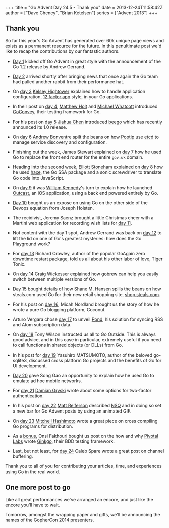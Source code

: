 +++
title = "Go Advent Day 24.5 - Thank you"
date = 2013-12-24T11:58:42Z
author = ["Dave Cheney", "Brian Ketelsen"]
series = ["Advent 2013"]
+++

## Thank you

So far this year's Go Advent has generated over 60k unique page views and exists as a permanent resource for the future. In this penultimate post we'd like to recap the contributions by our fantastic authors.

- [Day 1](http://blog.gopheracademy.com/day-01-go-1.2) kicked off Go Advent in great style with the announcement of the Go 1.2 release by Andrew Gerrand.
- [Day 2](http://blog.gopheracademy.com/day-02-go-1.2-performance-improvements) arrived shortly after bringing news that once again the Go team had pulled another rabbit from their performance hat.
- On [day 3](http://blog.gopheracademy.com/day-03-building-a-twelve-factor-app-in-go) [Kelsey Hightower](https://twitter.com/kelseyhightower) explained how to handle application configuration, [12 factor app](http://12factor.net/) style, in your Go applications.
- In their post on [day 4](http://blog.gopheracademy.com/day-04-goconvey), [Matthew Holt](https://twitter.com/mholt6) and [Michael Whatcott](https://twitter.com/mdwhatcott) introduced [GoConvey](https://github.com/smartystreets/goconvey), their testing framework for Go.
- For his post on [day 5](http://blog.gopheracademy.com/day-05-beego) [Jiahua Chen](https://plus.google.com/106856826379042824026) introduced [beego](http://beego.me/) which has recently announced its 1.0 release.
- On [day 6](http://blog.gopheracademy.com/day-06-service-discovery-with-etcd]) [Andrew Bonventre](https://twitter.com/andybons) spilt the beans on how [Poptip](https://poptip.com/) use [etcd](https://github.com/coreos/etcd) to manage service discovery and configuration.

- Finishing out the week, James Stewart explained on [day 7](http://blog.gopheracademy.com/day-07-a-router-for-govuk) how he used Go to replace the front end router for the entire `gov.uk` domain.
- Heading into the second week, [Elliott Stoneham](https://plus.google.com/+ElliottStoneham/about) explained on [day 8](http://blog.gopheracademy.com/day-08-dr-who-and-the-mutant-go-compilers) how he used [haxe](http://haxe.org/), the Go SSA package and a sonic screwdriver to translate Go code into JavaScript.
- On [day 9](http://blog.gopheracademy.com/day-09-building-a-weather-app-using-go) it was [William Kennedy](https://twitter.com/goinggodotnet)'s turn to explain how he launched [Outcast](https://itunes.apple.com/us/app/outcast-noaa-radar-hourly/id739808997?mt=8), an iOS application, using a back end powered entirely by Go.
- [Day 10](http://blog.gopheracademy.com/day-10-beyond-static-binaries) bought us an expose on using Go on the other side of the Devops equation from Joseph Holsten.
- The recidivist, Jeremy Saenz brought a little Christmas cheer with a Martini web application for recording wish lists for [day 11](http://blog.gopheracademy.com/day-11-martini).
- Not content with the day 1 spot, Andrew Gerrand was back on [day 12](http://blog.gopheracademy.com/day-12-inside-the-go-playground) to lift the lid on one of Go's greatest mysteries: how does the Go Playground work?

- For [day 13](http://blog.gopheracademy.com/day-13-tiger-tonic) Richard Crowley, author of the popular GoAgain zero downtime restart package, told us all about his other labor of love, Tiger Tonic.
- On [day 14](http://blog.gopheracademy.com/day-14-gobrew) Craig Wickesser explained how [gobrew](https://github.com/grobins2/gobrew) can help you easily switch between multiple versions of Go.
- [Day 15](http://blog.gopheracademy.com/day-15-shopping-with-go) bought details of how Shane M. Hansen spills the beans on how steals.com used Go for their new retail shopping site, [shop.steals.com](http://shop.steals.com/).
- For his post on [day 16](http://blog.gopheracademy.com/day-16-coconut), Micah Nordland brought us the story of how he wrote a pure Go blogging platform, Coconut.
- Arturo Vergara chose [day 17](http://blog.gopheracademy.com/day-17-pond-a-new-rss-atom-syncing-protocol) to unveil [Pond](https://github.com/ArturoVM/pond), his solution for syncing RSS and Atom subscription data.
- On [day 18](http://blog.gopheracademy.com/day-18-go-outside) Tony Wilson instructed us all to Go Outside. This is always good advice, and in this case in particular, extremely useful if you need to call functions in shared objects (or DLLs) from Go.

- In his post for [day 19](http://blog.gopheracademy.com/day-19-eject-the-web) Yasuhiro MATSUMOTO, author of the beloved go-sqlite3, discussed cross platform Go projects and the benefits of Go for UI development.
- [Day 20](http://blog.gopheracademy.com/day-20-squirrel) gave Song Gao an opportunity to explain how he used Go to emulate ad hoc mobile networks.
- For [day 21](http://blog.gopheracademy.com/day-21-two-factor-auth) [Damian Gryski](http://github.com/dgryski) wrote about some options for two-factor authentication.
- In his post on [day 22](http://blog.gopheracademy.com/day-22-a-journey-into-nsq) [Matt Reiferson](https://twitter.com/imsnakes) described [NSQ](https://github.com/bitly/nsq) and in doing so set a new bar for Go Advent posts by using an animated GIF.
- On [day 23](http://blog.gopheracademy.com/day-23-multi-platform-applications) [Mitchell Hashimoto](https://twitter.com/mitchellh) wrote a great piece on cross compiling Go programs for distribution.
- As a [bonus](http://blog.gopheracademy.com/ginkgo), Onsi Fakhouri bought us post on the how and why [Pivotal Labs](http://pivotallabs.com/) wrote [Ginkgo](https://github.com/onsi/ginkgo), their BDD testing framework.
- Last, but not least, for [day 24](http://blog.gopheracademy.com/day-24-channel-buffering-patterns) Caleb Spare wrote a great post on channel buffering.

Thank you to all of you for contributing your articles, time, and experiences using Go in the real world.

## One more post to go

Like all great performances we've arranged an encore, and just like the encore you'll have to wait. 

Tomorrow, amongst the wrapping paper and gifts, we'll be announcing the names of the GopherCon 2014 presenters.
